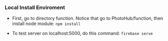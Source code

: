### Local Install Enviroment

- First, go to directory function. Notice that go to PhotoHub/function, then install node module:
``` npm install ```

- To test server on localhost:5000, do this command:
``` firebase serve ```